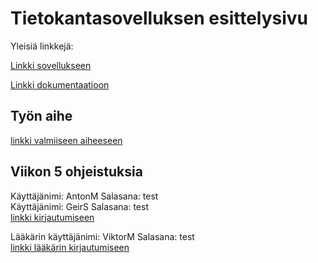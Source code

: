 # Tietokantasovelluksen esittelysivu

Yleisiä linkkejä:

[Linkki sovellukseen](http://amoroz.users.cs.helsinki.fi/antonintietokantasovellus/)

[Linkki dokumentaatioon](https://github.com/AventusM/Tsoha-Bootstrap/blob/master/doc/MediHome.pdf)

## Työn aihe

[linkki valmiiseen aiheeseen](http://advancedkittenry.github.io/suunnittelu_ja_tyoymparisto/aiheet/Laakarin_kotikaynnit.html) 


## Viikon 5 ohjeistuksia

Käyttäjänimi: AntonM Salasana: test  
Käyttäjänimi: GeirS  Salasana: test  
[linkki kirjautumiseen](http://amoroz.users.cs.helsinki.fi/antonintietokantasovellus/login)

Lääkärin käyttäjänimi: ViktorM Salasana: test  
[linkki lääkärin kirjautumiseen](http://amoroz.users.cs.helsinki.fi/antonintietokantasovellus/login/d)
